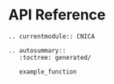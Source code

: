 # API Reference

```{eval-rst}
.. currentmodule:: CNICA

.. autosummary::
   :toctree: generated/

   example_function
```
